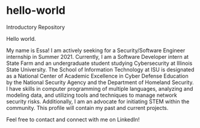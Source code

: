 # hello-world
Introductory Repository 

Hello world.

My name is Essa! I am actively seeking for a Security/Software Engineer internship in Summer 2021. Currently, I am a Software Developer intern at State Farm and an undergraduate student studying Cybersecurity at Illinois State University. The School of Information Technology at ISU is designated as a National Center of Academic Excellence in Cyber Defense Education by the National Security Agency and the Department of Homeland Security. I have skills in computer programming of multiple languages, analyzing and modeling data, and utilizing tools and techniques to manage network security risks. Additionally, I am an advocate for initiating STEM within the community. This profile will contain my past and current projects.

Feel free to contact and connect with me on LinkedIn!
